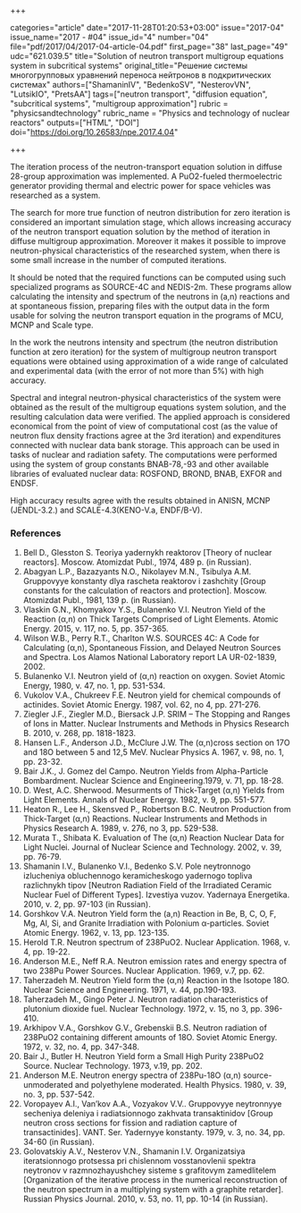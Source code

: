 +++

categories="article"
date="2017-11-28T01:20:53+03:00"
issue="2017-04"
issue_name="2017 - #04"
issue_id="4"
number="04"
file="pdf/2017/04/2017-04-article-04.pdf"
first_page="38"
last_page="49"
udc="621.039.5"
title="Solution of neutron transport multigroup equations system in subcritical systems"
original_title="Решение системы многогрупповых уравнений переноса нейтронов в подкритических системах"
authors=["ShamaninIV", "BedenkoSV", "NesterovVN", "LutsikIO", "PretsAA"]
tags=["neutron transport", "diffusion equation", "subcritical systems", "multigroup approximation"]
rubric = "physicsandtechnology"
rubric_name = "Physics and technology of nuclear reactors"
outputs=["HTML", "DOI"]
doi="https://doi.org/10.26583/npe.2017.4.04"

+++

The iteration process of the neutron-transport equation solution in diffuse 28-group approximation was implemented. A PuO2-fueled thermoelectric generator providing thermal and electric power for space vehicles was researched as a system.

The search for more true function of neutron distribution for zero iteration is considered an important simulation stage, which allows increasing accuracy of the neutron transport equation solution by the method of iteration in diffuse multigroup approximation. Moreover it makes it possible to improve neutron-physical characteristics of the researched system, when there is some small increase in the number of computed iterations.

It should be noted that the required functions can be computed using such specialized programs as SOURCE-4C and NEDIS-2m. These programs allow calculating the intensity and spectrum of the neutrons in (a,n) reactions and at spontaneous fission, preparing files with the output data in the form usable for solving the neutron transport equation in the programs of MCU, MCNP and Scale type.

In the work the neutrons intensity and spectrum (the neutron distribution function at zero iteration) for the system of multigroup neutron transport equations were obtained using approximation of a wide range of calculated and experimental data (with the error of not more than 5%) with high accuracy.

Spectral and integral neutron-physical characteristics of the system were obtained as the result of the multigroup equations system solution, and the resulting calculation data were verified. The applied approach is considered economical from the point of view of computational cost (as the value of neutron flux density fractions agree at the 3rd iteration) and expenditures connected with nuclear data bank storage. This approach can be used in tasks of nuclear and radiation safety. The computations were performed using the system of group constants BNAB-78,-93 and other available libraries of evaluated nuclear data: ROSFOND, BROND, BNAB, EXFOR and ENDSF.

High accuracy results agree with the results obtained in ANISN, MCNP (JENDL-3.2.) and SCALE-4.3(KENO-V.a, ENDF/B-V).

### References

1. Bell D., Glesston S. Teoriya yadernykh reaktorov [Theory of nuclear reactors]. Moscow. Atomizdat Publ., 1974, 489 p. (in Russian).
2. Abagyan L.P., Bazazyants N.O., Nikolayev M.N., Tsibulya A.M. Gruppovyye konstanty dlya rascheta reaktorov i zashchity [Group constants for the calculation of reactors and protection]. Moscow. Atomizdat Publ., 1981, 139 p. (in Russian).
3. Vlaskin G.N., Khomyakov Y.S., Bulanenko V.I. Neutron Yield of the Reaction (α,n) on Thick Targets Comprised of Light Elements. Atomic Energy. 2015, v. 117, no. 5, pp. 357-365.
4. Wilson W.B., Perry R.T., Charlton W.S. SOURCES 4С: A Сode for Calculating (α,n), Spontaneous Fission, and Delayed Neutron Sources and Spectra. Los Alamos National Laboratory report LA UR-02-1839, 2002.
5. Bulanenko V.I. Neutron yield of (α,n) reaction on oxygen. Soviet Atomic Energy, 1980, v. 47, no. 1, pp. 531-534.
6. Vukolov V.A., Chukreev F.E. Neutron yield for chemical compounds of actinides. Soviet Atomic Energy. 1987, vol. 62, no 4, pp. 271-276.
7. Ziegler J.F., Ziegler M.D., Biersack J.P. SRIM – The Stopping and Ranges of Ions in Matter. Nuclear Instruments and Methods in Physics Research B. 2010, v. 268, pp. 1818-1823.
8. Hansen L.F., Anderson J.D., McClure J.W. The (α,n)cross section on 17O and 18O between 5 and 12,5 MeV. Nuclear Physics A. 1967, v. 98, no. 1, pp. 23-32.
9. Bair J.K., J. Gomez del Campo. Neutron Yields from Alpha-Particle Bombardment. Nuclear Science and Engineering.1979, v. 71, pp. 18-28.
10. D. West, A.C. Sherwood. Mesurments of Thick-Target (α,n) Yields from Light Elements. Annals of Nuclear Energy. 1982, v. 9, pp. 551-577.
11. Heaton R., Lee H., Skensved P., Robertson B.C. Neutron Production from Thick-Target (α,n) Reactions. Nuclear Instruments and Methods in Physics Research A. 1989, v. 276, no 3, pp. 529-538.
12. Murata T., Shibata K. Evaluation of The (α,n) Reaction Nuclear Data for Light Nuclei. Journal of Nuclear Science and Technology. 2002, v. 39, pp. 76-79.
13. Shamanin I.V., Bulanenko V.I., Bedenko S.V. Pole neytronnogo izlucheniya obluchennogo keramicheskogo yadernogo topliva razlichnykh tipov [Neutron Radiation Field of the Irradiated Ceramic Nuclear Fuel of Different Types]. Izvestiya vuzov. Yadernaya Energetika. 2010, v. 2, pp. 97-103 (in Russian).
14. Gorshkov V.A. Neutron Yield form the (a,n) Reaction in Be, B, C, O, F, Mg, Al, Si, and Granite Irradiation with Polonium α-particles. Soviet Atomic Energy. 1962, v. 13, pp. 123-135.
15. Herold T.R. Neutron spectrum of 238PuO2. Nuclear Application. 1968, v. 4, pp. 19-22.
16. Anderson М.E., Neff R.A. Neutron emission rates and energy spectra of two 238Pu Power Sources. Nuclear Application. 1969, v.7, pp. 62.
17. Taherzadeh M. Neutron Yield form the (α,n) Reaction in the Isotope 18O. Nuclear Science and Engineering. 1971, v. 44, pp.190-193.
18. Taherzadeh M., Gingo Peter J. Neutron radiation characteristics of plutonium dioxide fuel. Nuclear Technology. 1972, v. 15, no 3, pp. 396-410.
19. Arkhipov V.A., Gorshkov G.V., Grebenskii B.S. Neutron radiation of 238PuO2 containing different amounts of 18O. Soviet Atomic Energy. 1972, v. 32, no. 4, pp. 347-348.
20. Bair J., Butler H. Neutron Yield form a Small High Purity 238PuO2 Source. Nuclear Technology. 1973, v.19, pp. 202.
21. Anderson M.E. Neutron energy spectra of 238Pu-18O (α,n) source-unmoderated and polyethylene moderated. Health Physics. 1980, v. 39, no. 3, pp. 537-542.
22. Voropayev A.I., Van’kov A.A., Vozyakov V.V.. Gruppovyye neytronnyye secheniya deleniya i radiatsionnogo zakhvata transaktinidov [Group neutron cross sections for fission and radiation capture of transactinides]. VANT. Ser. Yadernyye konstanty. 1979, v. 3, no. 34, pp. 34-60 (in Russian).
23. Golovatskiy A.V., Nesterov V.N., Shamanin I.V. Organizatsiya iteratsionnogo protsessa pri chislennom vosstanovlenii spektra neytronov v razmnozhayushchey sisteme s grafitovym zamedlitelem [Organization of the iterative process in the numerical reconstruction of the neutron spectrum in a multiplying system with a graphite retarder]. Russian Physics Journal. 2010, v. 53, no. 11, pp. 10-14 (in Russian).
